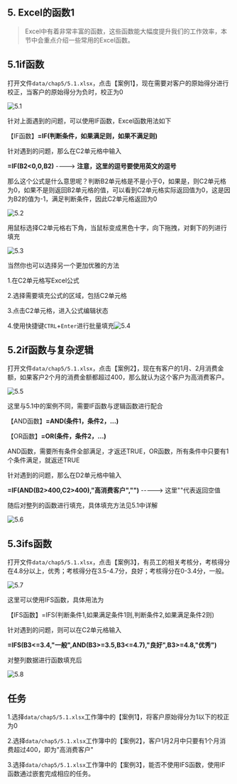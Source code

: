 ## 5. Excel的函数1

> Excel中有着非常丰富的函数，这些函数能大幅度提升我们的工作效率，本节中会重点介绍一些常用的Excel函数。
>

## 5.1if函数

打开文件`data/chap5/5.1.xlsx`，点击【案例1】，现在需要对客户的原始得分进行校正，当客户的原始得分为负时，校正为0

![5.1](./images/chap5/5.1.png)

针对上面遇到的问题，可以使用IF函数，Excel函数用法如下

【IF函数】**=IF(判断条件，如果满足则，如果不满足则)**

针对遇到的问题，那么在C2单元格中输入

**=IF(B2<0,0,B2)**            ----> **注意，这里的逗号要使用英文的逗号**

那么这个公式是什么意思呢？判断B2单元格是不是小于0，如果是，则C2单元格为0，如果不是则返回B2单元格的值，可以看到C2单元格实际返回值为0，这是因为B2的值为-1，满足判断条件，因此C2单元格返回为0

![5.2](./images/chap5/5.2.png)

用鼠标选择C2单元格右下角，当鼠标变成黑色十字，向下拖拽，对剩下的列进行填充

![5.3](./images/chap5/5.3.png)

当然你也可以选择另一个更加优雅的方法

1.在C2单元格写Excel公式

2.选择需要填充公式的区域，包括C2单元格

3.点击C2单元格，进入公式编辑状态

4.使用快捷键`CTRL`+`Enter`进行批量填充![5.4](./images/chap5/5.4.png)

## 5.2if函数与复杂逻辑

打开文件`data/chap5/5.1.xlsx`，点击【案例2】，现在有客户的1月、2月消费金额，如果客户2个月的消费金额都超过400，那么就认为这个客户为高消费客户。

![5.5](./images/chap5/5.5.png)

这里与5.1中的案例不同，需要IF函数与逻辑函数进行配合

【AND函数】**=AND(条件1，条件2，...)** 

【OR函数】**=OR(条件，条件2，...)**

AND函数，需要所有条件全部满足，才返还TRUE，OR函数，所有条件中只要有1个条件满足，就返还TRUE

针对遇到的问题，那么在D2单元格中输入

**=IF(AND(B2>400,C2>400),"高消费客户","")**  -----> 这里""代表返回空值

随后对整列的函数进行填充，具体填充方法见5.1中详解

![5.6](./images/chap5/5.6.png)

## 5.3ifs函数

打开文件`data/chap5/5.1.xlsx`，点击【案例3】，有员工的相关考核分，考核得分在4.8分以上，优秀；考核得分在3.5-4.7分，良好；考核得分在0-3.4分，一般。

![5.7](./images/chap5/5.7.png)

这里可以使用IFS函数，具体用法为

【IFS函数】=IFS(判断条件1,如果满足条件1则,判断条件2,如果满足条件2则)

针对遇到的问题，则可以在C2单元格输入

**=IFS(B3<=3.4,"一般",AND(B3>=3.5,B3<=4.7),"良好",B3>=4.8,"优秀")**

对整列数据进行函数填充后

![5.8](./images/chap5/5.8.png)

## 任务

​	1.选择`data/chap5/5.1.xlsx`工作簿中的【案例1】，将客户原始得分为1以下的校正为0

​	2.选择`data/chap5/5.1.xlsx`工作簿中的【案例2】，客户1月2月中只要有1个月消费超过400，即为"高消费客户"

​	3.选择`data/chap5/5.1.xlsx`工作簿中的【案例3】，能否不使用IFS函数，使用IF函数通过嵌套完成相应的任务。

